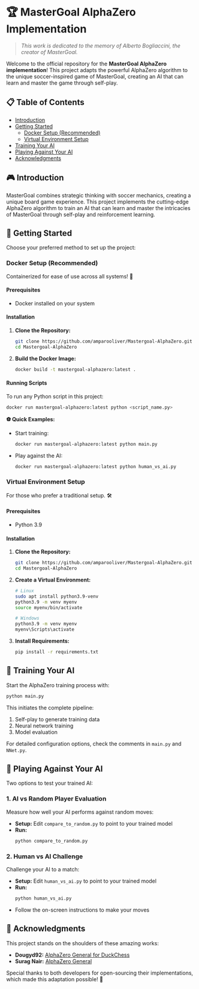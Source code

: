 # 🏆 MasterGoal AlphaZero Implementation

> *This work is dedicated to the memory of Alberto Bogliaccini, the creator of MasterGoal.*

Welcome to the official repository for the **MasterGoal AlphaZero implementation**! This project adapts the powerful AlphaZero algorithm to the unique soccer-inspired game of MasterGoal, creating an AI that can learn and master the game through self-play.

## 📋 Table of Contents
- [Introduction](#-introduction)
- [Getting Started](#-getting-started)
  - [Docker Setup (Recommended)](#docker-setup-recommended)
  - [Virtual Environment Setup](#virtual-environment-setup)
- [Training Your AI](#-training-your-ai)
- [Playing Against Your AI](#-playing-against-your-ai)
- [Acknowledgments](#-acknowledgments)

## 🎮 Introduction
MasterGoal combines strategic thinking with soccer mechanics, creating a unique board game experience. This project implements the cutting-edge AlphaZero algorithm to train an AI that can learn and master the intricacies of MasterGoal through self-play and reinforcement learning.

## 🚀 Getting Started
Choose your preferred method to set up the project:

### Docker Setup (Recommended)
Containerized for ease of use across all systems! 🐳

#### Prerequisites
* Docker installed on your system

#### Installation
1. **Clone the Repository:**
   ```bash
   git clone https://github.com/amparooliver/Mastergoal-AlphaZero.git
   cd Mastergoal-AlphaZero
   ```

2. **Build the Docker Image:**
   ```bash
   docker build -t mastergoal-alphazero:latest .
   ```

#### Running Scripts
To run any Python script in this project:
```bash
docker run mastergoal-alphazero:latest python <script_name.py>
```

**⚽ Quick Examples:**
* Start training:
  ```bash
  docker run mastergoal-alphazero:latest python main.py
  ```
* Play against the AI:
  ```bash
  docker run mastergoal-alphazero:latest python human_vs_ai.py
  ```

### Virtual Environment Setup
For those who prefer a traditional setup. 🛠️

#### Prerequisites
* Python 3.9

#### Installation
1. **Clone the Repository:**
   ```bash
   git clone https://github.com/amparooliver/Mastergoal-AlphaZero.git
   cd Mastergoal-AlphaZero
   ```

2. **Create a Virtual Environment:**
   ```bash
   # Linux
   sudo apt install python3.9-venv
   python3.9 -m venv myenv
   source myenv/bin/activate
   
   # Windows
   python3.9 -m venv myenv
   myenv\Scripts\activate
   ```

3. **Install Requirements:**
   ```bash
   pip install -r requirements.txt
   ```

## 🧠 Training Your AI
Start the AlphaZero training process with:
```bash
python main.py
```

This initiates the complete pipeline:
1. Self-play to generate training data
2. Neural network training
3. Model evaluation

For detailed configuration options, check the comments in `main.py` and `NNet.py`.

## 🎯 Playing Against Your AI
Two options to test your trained AI:

### 1. AI vs Random Player Evaluation
Measure how well your AI performs against random moves:

* **Setup:** Edit `compare_to_random.py` to point to your trained model
* **Run:**
  ```bash
  python compare_to_random.py
  ```

### 2. Human vs AI Challenge
Challenge your AI to a match:

* **Setup:** Edit `human_vs_ai.py` to point to your trained model
* **Run:**
  ```bash
  python human_vs_ai.py
  ```
* Follow the on-screen instructions to make your moves

## 👏 Acknowledgments
This project stands on the shoulders of these amazing works:

* **Dougyd92:** [AlphaZero General for DuckChess](https://github.com/dougyd92/alpha-zero-general-duckchess)
* **Surag Nair:** [AlphaZero General](https://github.com/suragnair/alpha-zero-general)

Special thanks to both developers for open-sourcing their implementations, which made this adaptation possible! 🙏
